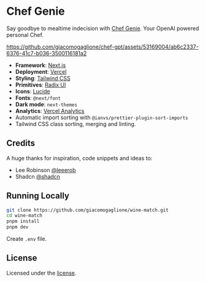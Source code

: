 # Chef Genie

Say goodbye to mealtime indecision with [Chef Genie](https://chef-genie.vercel.app).
Your OpenAI powered personal Chef.

https://github.com/giacomogaglione/chef-gpt/assets/53169004/ab6c2337-6376-41c7-b036-3500116181a2

- **Framework**: [Next.js](https://nextjs.org/)
- **Deployment**: [Vercel](https://vercel.com)
- **Styling**: [Tailwind CSS](https://tailwindcss.com)
- **Primitives**: [Radix UI](https://https://www.radix-ui.com)
- **Icons**: [Lucide](https://lucide.dev)
- **Fonts**: `@next/font`
- **Dark mode**: `next-themes`
- **Analytics**: [Vercel Analytics](https://vercel.com/analytics)
- Automatic import sorting with `@ianvs/prettier-plugin-sort-imports`
- Tailwind CSS class sorting, merging and linting.

## Credits

A huge thanks for inspiration, code snippets and ideas to:

- Lee Robinson [@leeerob](https://twitter.com/leeerob)
- Shadcn [@shadcn](https://twitter.com/shadcn)

## Running Locally

```bash
git clone https://github.com/giacomogaglione/wine-match.git
cd wine-match
pnpm install
pnpm dev
```

Create `.env` file.

## License

Licensed under the [license](https://github.com/giacomogaglione/wine-match/blob/main/LICENSE.txt).

